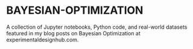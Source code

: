 # BAYESIAN-OPTIMIZATION
A collection of Jupyter notebooks, Python code, and real-world datasets featured in my blog posts on Bayesian Optimization at experimentaldesignhub.com.
